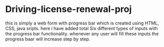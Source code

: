 # Driving-license-renewal-proj
this is simply a web form with progress bar which is created using HTML, CSS, java sripts.
here i have added total Six different types of inputs with the progress bar functionality.
whenever any user will fill these inputs the progress baar will increase step by step.
